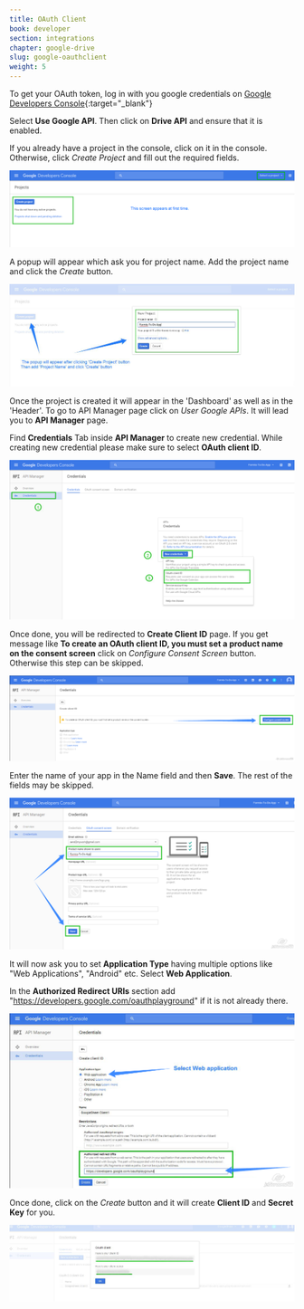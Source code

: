 ```yaml
---
title: OAuth Client
book: developer
section: integrations
chapter: google-drive
slug: google-oauthclient
weight: 5
---
```


To get your OAuth token, log in with you google credentials on [Google Developers Console](https://console.developers.google.com/){:target="_blank"}
 
Select **Use Google API**. Then click on **Drive API** and ensure that it is enabled.

If you already have a project in the console, click on it in the console. Otherwise, click *Create Project* and fill out the required fields.

![](/assets/img/googlesheet/googlesheet-create-project-at-first-time.png)

A popup will appear which ask you for project name. Add the project name and click the *Create* button.

![](/assets/img/googlesheet/googlesheet-create-project.png)

Once the project is created it will appear in the 'Dashboard' as well as in the 'Header'. To go to API Manager page click on *User Google APIs*. It will lead you to **API Manager** page.
 
Find **Credentials** Tab inside **API Manager** to create new credential. While creating new credential please make sure to select **OAuth client ID**.

![](/assets/img/googlesheet/googlesheet-credential-tab.png)

Once done, you will be redirected to **Create Client ID** page. If you get message like **To create an OAuth client ID, you must set a product name on the consent screen** click on *Configure Consent Screen* button. Otherwise this step can be skipped.

![](/assets/img/googlesheet/googlesheet-configure-consent-screen.png)

Enter the name of your app in the Name field and then **Save**. The rest of the fields may be skipped.

![](/assets/img/googlesheet/googlesheet-product-name-save.png)

It will now ask you to set **Application Type** having multiple options like "Web Applications", "Android" etc. Select **Web Application**.

In the **Authorized Redirect URIs** section add "https://developers.google.com/oauthplayground" if it is not already there.

![](/assets/img/googlesheet/googlesheet-web-application.png)

Once done, click on the *Create* button and it will create **Client ID** and **Secret Key** for you.

![](/assets/img/googlesheet/googlesheet-oauth-client.png)